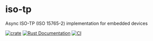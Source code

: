 # iso-tp
Async ISO-TP (ISO 15765-2) implementation for embedded devices

[![crate](https://img.shields.io/crates/v/iso-tp.svg)](https://crates.io/crates/iso-tp)
[![Rust Documentation](https://img.shields.io/badge/api-rustdoc-blue.svg)](https://docs.rs/iso-tp)
[![CI](https://github.com/matthunz/iso-tp/actions/workflows/rust.yml/badge.svg)](https://github.com/matthunz/iso-tp/actions/workflows/rust.yml)

